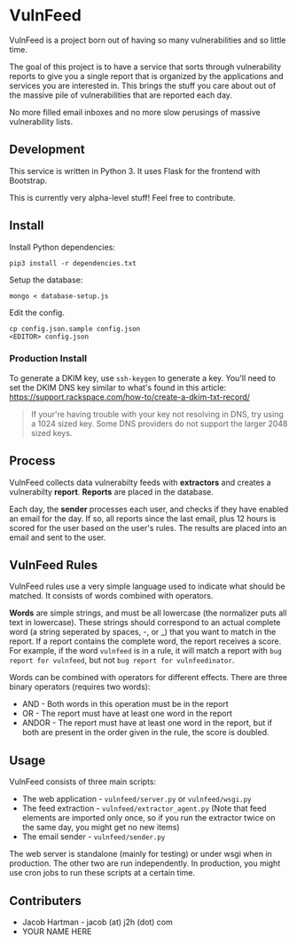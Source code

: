 # VulnFeed

VulnFeed is a project born out of having so many vulnerabilities and so little time.

The goal of this project is to have a service that sorts through vulnerability reports to give you a single report that is organized by the applications and services you are interested in. This brings the stuff you care about out of the massive pile of vulnerabilities that are reported each day.

No more filled email inboxes and no more slow perusings of massive vulnerability lists.


## Development

This service is written in Python 3. It uses Flask for the frontend with Bootstrap.

This is currently very alpha-level stuff! Feel free to contribute.

## Install 

Install Python dependencies:
```
pip3 install -r dependencies.txt
```

Setup the database:
```
mongo < database-setup.js
```

Edit the config.
```
cp config.json.sample config.json
<EDITOR> config.json
```

### Production Install 

To generate a DKIM key, use `ssh-keygen` to generate a key. You'll need to set the DKIM DNS key similar to what's found in this article: https://support.rackspace.com/how-to/create-a-dkim-txt-record/

> If your're having trouble with your key not resolving in DNS, try using a 1024 sized key. Some DNS providers do not support the larger 2048 sized keys.

## Process

VulnFeed collects data vulnerabilty feeds with **extractors** and creates a vulnerabilty **report**. **Reports** are placed in the database.

Each day, the **sender** processes each user, and checks if they have enabled an email for the day. If so, all reports since the last email, plus 12 hours is scored for the user based on the user's rules. The results are placed into an email and sent to the user.

## VulnFeed Rules

VulnFeed rules use a very simple language used to indicate what should be matched. It consists of words combined with operators. 

**Words** are simple strings, and must be all lowercase (the normalizer puts all text in lowercase). These strings should correspond to an actual complete word (a string seperated by spaces, -, or _) that you want to match in the report. If a report contains the complete word, the report receives a score. For example, if the word `vulnfeed` is in a rule, it will match a report with `bug report for vulnfeed`, but not `bug report for vulnfeedinator`.

Words can be combined with operators for different effects. There are three binary operators (requires two words):

* AND - Both words in this operation must be in the report
* OR - The report must have at least one word in the report
* ANDOR - The report must have at least one word in the report, but if both are present in the order given in the rule, the score is doubled.

## Usage

VulnFeed consists of three main scripts:
* The web application - `vulnfeed/server.py` or `vulnfeed/wsgi.py`
* The feed extraction - `vulnfeed/extractor_agent.py` (Note that feed elements are imported only once, so if you run the extractor twice on the same day, you might get no new items)
* The email sender - `vulnfeed/sender.py`

The web server is standalone (mainly for testing) or under wsgi when in production. The other two are run independently. In production, you might use cron jobs to run these scripts at a certain time.

## Contributers

* Jacob Hartman - jacob (at) j2h (dot) com
* YOUR NAME HERE
